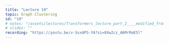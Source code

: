```yaml
---
title: "Lecture 19"
topic: Graph Clustering
id: "19"
# notes: "/assets/lectures/Transformers_lecture_part_2____modified_from_UCLA_lecture_9.pdf"
# slides: ""
recording: "https://youtu.be/v-SsxAPS-YA?si=8Xw2cz_A6MrRmE5l"
---
```

